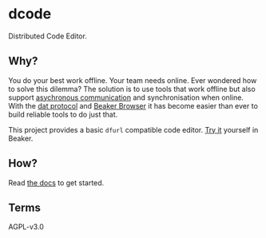 # dcode

Distributed Code Editor.

## Why?

You do your best work offline. Your team needs online. Ever wondered how to solve this dilemma? The solution is to use tools that work offline but also support [asychronous communication](https://m.signalvnoise.com/is-group-chat-making-you-sweat/) and synchronisation when online. With the [dat protocol](https://datprotocol.org) and [Beaker Browser](https://beakerbrowser.com) it has become easier than ever to build reliable tools to do just that.

This project provides a basic `dfurl` compatible code editor. [Try it](https://dcode.hashbase.io/) yourself in Beaker.

## How?

Read [the docs](https://dcode.hashbase.io/docs) to get started.

## Terms

AGPL-v3.0